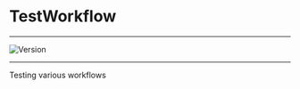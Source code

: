 # TestWorkflow

---

![Version](https://img.shields.io/badge/Version-2.0.4-brightgreen)

---

Testing various workflows
